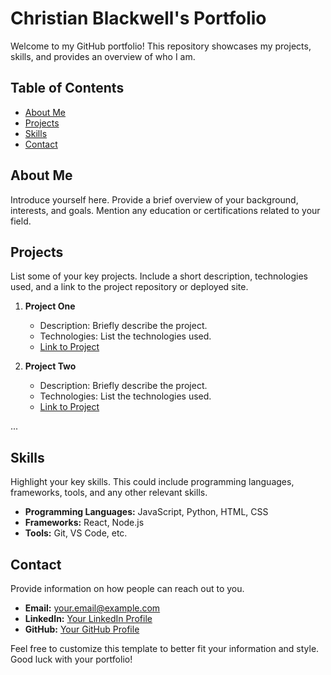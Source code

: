 # Christian Blackwell's Portfolio

Welcome to my GitHub portfolio! This repository showcases my projects, skills, and provides an overview of who I am.

## Table of Contents

- [About Me](#about-me)
- [Projects](#projects)
- [Skills](#skills)
- [Contact](#contact)

## About Me

Introduce yourself here. Provide a brief overview of your background, interests, and goals. Mention any education or certifications related to your field.

## Projects

List some of your key projects. Include a short description, technologies used, and a link to the project repository or deployed site.

1. **Project One**
   - Description: Briefly describe the project.
   - Technologies: List the technologies used.
   - [Link to Project](https://github.com/yourusername/project-one)

2. **Project Two**
   - Description: Briefly describe the project.
   - Technologies: List the technologies used.
   - [Link to Project](https://github.com/yourusername/project-two)

...

## Skills

Highlight your key skills. This could include programming languages, frameworks, tools, and any other relevant skills.

- **Programming Languages:** JavaScript, Python, HTML, CSS
- **Frameworks:** React, Node.js
- **Tools:** Git, VS Code, etc.

## Contact

Provide information on how people can reach out to you.

- **Email:** your.email@example.com
- **LinkedIn:** [Your LinkedIn Profile](https://www.linkedin.com/in/yourusername)
- **GitHub:** [Your GitHub Profile](https://github.com/yourusername)

Feel free to customize this template to better fit your information and style. Good luck with your portfolio!
